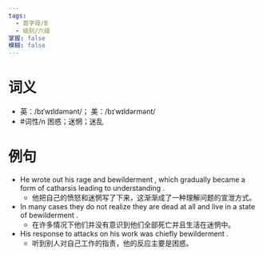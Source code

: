 ```yaml
---
tags:
  - 首字母/B
  - 级别/六级
掌握: false
模糊: false
---
```

# 词义
- 英：/bɪˈwɪldəmənt/； 美：/bɪˈwɪldərmənt/
- #词性/n  困惑；迷惘；迷乱
# 例句
- He wrote out his rage and bewilderment , which gradually became a form of catharsis leading to understanding .
	- 他把自己的愤怒和迷惘写了下来，这渐渐成了一种理解问题的宣泄方式。
- In many cases they do not realize they are dead at all and live in a state of bewilderment .
	- 在许多情况下他们并没有意识到他们全部死亡并且生活在迷惘中。
- His response to attacks on his work was chiefly bewilderment .
	- 听到别人对自己工作的指责，他的反应主要是困惑。
